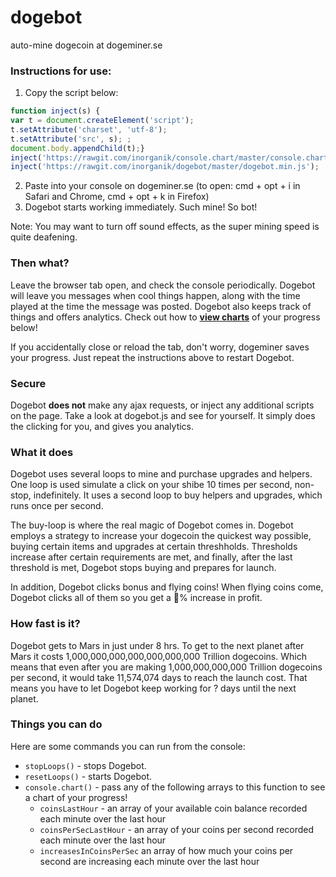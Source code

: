 # dogebot
auto-mine dogecoin at dogeminer.se

### Instructions for use:
1. Copy the script below:
``` js
function inject(s) {
var t = document.createElement('script');
t.setAttribute('charset', 'utf-8');
t.setAttribute('src', s); ;
document.body.appendChild(t);}
inject('https://rawgit.com/inorganik/console.chart/master/console.chart.js');
inject('https://rawgit.com/inorganik/dogebot/master/dogebot.min.js');

```
2. Paste into your console on dogeminer.se (to open: cmd + opt + i in Safari and Chrome, cmd + opt + k in Firefox)
3. Dogebot starts working immediately. Such mine! So bot!

Note: You may want to turn off sound effects, as the super mining speed is quite deafening.

### Then what?
Leave the browser tab open, and check the console periodically. Dogebot will leave you messages when cool things happen, along with the time played at the time the message was posted. Dogebot also keeps track of things and offers analytics. Check out how to **[view charts](#functions)** of your progress below! 

If you accidentally close or reload the tab, don't worry, dogeminer saves your progress. Just repeat the instructions above to restart Dogebot. 

### Secure
Dogebot **does not** make any ajax requests, or inject any additional scripts on the page. Take a look at dogebot.js and see for yourself. It simply does the clicking for you, and gives you analytics.

### What it does
Dogebot uses several loops to mine and purchase upgrades and helpers. One loop is used simulate a click on your shibe 10 times per second, non-stop, indefinitely. It uses a second loop to buy helpers and upgrades, which runs once per second. 

The buy-loop is where the real magic of Dogebot comes in. Dogebot employs a strategy to increase your dogecoin the quickest way possible, buying certain items and upgrades at certain threshholds. Thresholds increase after certain requirements are met, and finally, after the last threshold is met, Dogebot stops buying and prepares for launch.

In addition, Dogebot clicks bonus and flying coins! When flying coins come, Dogebot clicks all of them so you get a :100:% increase in profit.

### How fast is it?
Dogebot gets to Mars in just under 8 hrs. To get to the next planet after Mars it costs 1,000,000,000,000,000,000,000 Trillion dogecoins. Which means that even after you are making 1,000,000,000,000 Trillion dogecoins per second, it would take 11,574,074 days to reach the launch cost. That means you have to let Dogebot keep working for ? days until the next planet.

### Things you can do <a name="functions"></a>
Here are some commands you can run from the console:
- `stopLoops()` - stops Dogebot.
- `resetLoops()` - starts Dogebot.
- `console.chart()` - pass any of the following arrays to this function to see a chart of your progress!
	- `coinsLastHour` - an array of your available coin balance recorded each minute over the last hour
	- `coinsPerSecLastHour` - an array of your coins per second recorded each minute over the last hour
	- `increasesInCoinsPerSec` an array of how much your coins per second are increasing each minute over the last hour



